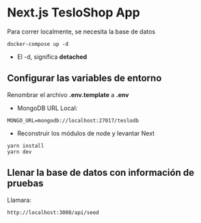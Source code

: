 # Next.js TesloShop App

Para correr localmente, se necesita la base de datos

```
docker-compose up -d
```

- El -d, significa **detached**

## Configurar las variables de entorno

Renombrar el archivo **.env.template** a **.env**

- MongoDB URL Local:

```
MONGO_URL=mongodb://localhost:27017/teslodb
```

- Reconstruir los módulos de node y levantar Next

```
yarn install
yarn dev
```

## Llenar la base de datos con información de pruebas

Llamara:

```
http://localhost:3000/api/seed
```
